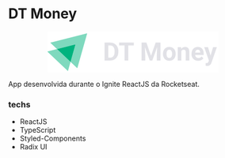 # DT Money

<img style="display: block; margin: 0 auto;" style="width: 130px;" src="src/assets/logo.svg" />

App desenvolvida durante o Ignite ReactJS da Rocketseat.

### techs

- ReactJS
- TypeScript
- Styled-Components
- Radix UI
